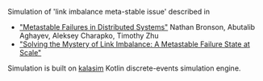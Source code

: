 Simulation of 'link imbalance meta-stable issue' described in 
 * ["Metastable Failures in Distributed Systems"](https://doi.org/10.1145/3458336.3465286) Nathan Bronson, Abutalib Aghayev, Aleksey Charapko, Timothy Zhu
 * ["Solving the Mystery of Link Imbalance: A Metastable Failure State at Scale"](https://engineering.fb.com/2014/11/14/production-engineering/solving-the-mystery-of-link-imbalance-a-metastable-failure-state-at-scale/)
 
Simulation is built on [kalasim]() Kotlin discrete-events simulation engine.

